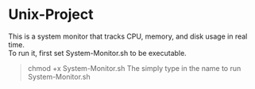 # Unix-Project

This is a system monitor that tracks CPU, memory, and disk usage in real time.  
To run it, first set System-Monitor.sh to be executable.  
> chmod +x System-Monitor.sh
The simply type in the name to run  
> System-Monitor.sh
